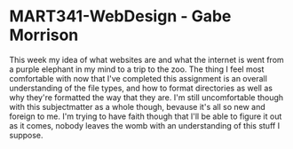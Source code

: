 # MART341-WebDesign - Gabe Morrison
This week my idea of what websites are and what the internet is went from a purple elephant in my mind to a trip to the zoo. The thing I feel most comfortable with now that I've completed this assignment is an overall understanding of the file types, and how to format directories as well as why they're formatted the way that they are. I'm still uncomfortable though with this subjectmatter as a whole though, bevause it's all so new and foreign to me. I'm trying to have faith though that I'll be able to figure it out as it comes, nobody leaves the womb with an understanding of this stuff I suppose. 
